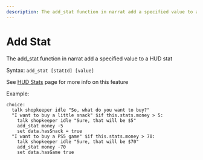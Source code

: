 ```yaml
---
description: The add_stat function in narrat add a specified value to a HUD stat
---
```


# Add Stat

The add_stat function in narrat add a specified value to a HUD stat

Syntax: `add_stat [statId] [value]`

See [HUD Stats](../../features/hud-stats.md) page for more info on this feature

Example:

```
choice:
  talk shopkeeper idle "So, what do you want to buy?"
  "I want to buy a little snack" $if this.stats.money > 5:
    talk shopkeeper idle "Sure, that will be $5"
    add_stat money -5
    set data.hasSnack = true
  "I want to buy a PS5 game" $if this.stats.money > 70:
    talk shopkeeper idle "Sure, that will be $70"
    add_stat money -70
    set data.hasGame true
```
